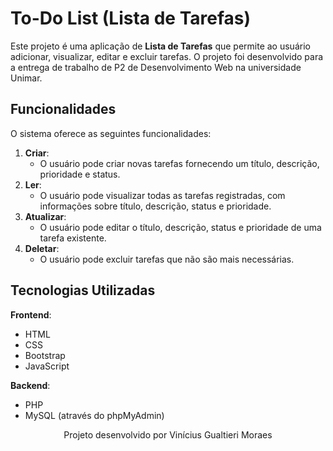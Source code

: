 # To-Do List (Lista de Tarefas)

Este projeto é uma aplicação de **Lista de Tarefas** que permite ao usuário adicionar, visualizar, editar e excluir tarefas. O projeto foi desenvolvido para a entrega de trabalho de P2 de Desenvolvimento Web na universidade Unimar.

## Funcionalidades

O sistema oferece as seguintes funcionalidades:

1. **Criar**:
   - O usuário pode criar novas tarefas fornecendo um título, descrição, prioridade e status.
2. **Ler**:
   - O usuário pode visualizar todas as tarefas registradas, com informações sobre título, descrição, status e prioridade.
3. **Atualizar**:
   - O usuário pode editar o título, descrição, status e prioridade de uma tarefa existente.
4. **Deletar**:
   - O usuário pode excluir tarefas que não são mais necessárias.

## Tecnologias Utilizadas

**Frontend**:
  - HTML
  - CSS
  - Bootstrap
  - JavaScript
  
**Backend**:
  - PHP
  - MySQL (através do phpMyAdmin)

<div align="center">Projeto desenvolvido por Vinícius Gualtieri Moraes</div>